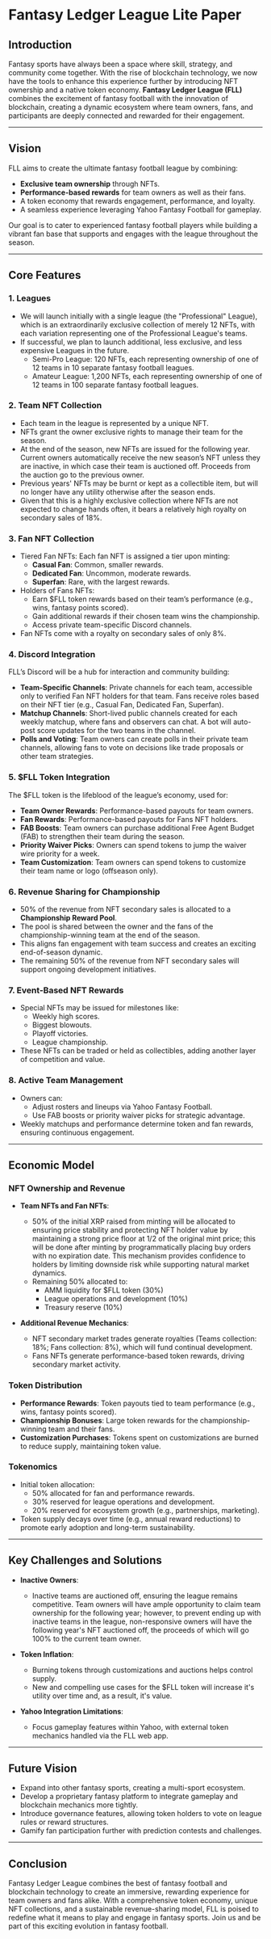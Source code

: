 # Fantasy Ledger League Lite Paper

## **Introduction**
Fantasy sports have always been a space where skill, strategy, and community come together. With the rise of blockchain technology, we now have the tools to enhance this experience further by introducing NFT ownership and a native token economy. **Fantasy Ledger League (FLL)** combines the excitement of fantasy football with the innovation of blockchain, creating a dynamic ecosystem where team owners, fans, and participants are deeply connected and rewarded for their engagement.

---

## **Vision**
FLL aims to create the ultimate fantasy football league by combining:
- **Exclusive team ownership** through NFTs.
- **Performance-based rewards** for team owners as well as their fans.
- A token economy that rewards engagement, performance, and loyalty.
- A seamless experience leveraging Yahoo Fantasy Football for gameplay.

Our goal is to cater to experienced fantasy football players while building a vibrant fan base that supports and engages with the league throughout the season.

---

## **Core Features**

### **1. Leagues**
- We will launch initially with a single league (the "Professional" League), which is an extraordinarily exclusive collection of merely 12 NFTs, with each variation representing one of the Professional League's teams.
- If successful, we plan to launch additional, less exclusive, and less expensive Leagues in the future.
  - Semi-Pro League: 120 NFTs, each representing ownership of one of 12 teams in 10 separate fantasy football leagues.
  - Amateur League: 1,200 NFTs, each representing ownership of one of 12 teams in 100 separate fantasy football leagues.

### **2. Team NFT Collection**
- Each team in the league is represented by a unique NFT.
- NFTs grant the owner exclusive rights to manage their team for the season.
- At the end of the season, new NFTs are issued for the following year. Current owners automatically receive the new season’s NFT unless they are inactive, in which case their team is auctioned off. Proceeds from the auction go to the previous owner.
- Previous years' NFTs may be burnt or kept as a collectible item, but will no longer have any utility otherwise after the season ends.
- Given that this is a highly exclusive collection where NFTs are not expected to change hands often, it bears a relatively high royalty on secondary sales of 18%.

### **3. Fan NFT Collection**
- Tiered Fan NFTs: Each fan NFT is assigned a tier upon minting:
  - **Casual Fan**: Common, smaller rewards.
  - **Dedicated Fan**: Uncommon, moderate rewards.
  - **Superfan**: Rare, with the largest rewards.
- Holders of Fans NFTs:
  - Earn $FLL token rewards based on their team’s performance (e.g., wins, fantasy points scored).
  - Gain additional rewards if their chosen team wins the championship.
  - Access private team-specific Discord channels.
- Fan NFTs come with a royalty on secondary sales of only 8%.

### **4. Discord Integration**
FLL’s Discord will be a hub for interaction and community building:
- **Team-Specific Channels**: Private channels for each team, accessible only to verified Fan NFT holders for that team. Fans receive roles based on their NFT tier (e.g., Casual Fan, Dedicated Fan, Superfan).
- **Matchup Channels**: Short-lived public channels created for each weekly matchup, where fans and observers can chat. A bot will auto-post score updates for the two teams in the channel.
- **Polls and Voting**: Team owners can create polls in their private team channels, allowing fans to vote on decisions like trade proposals or other team strategies.

### **5. $FLL Token Integration**
The $FLL token is the lifeblood of the league’s economy, used for:
- **Team Owner Rewards**: Performance-based payouts for team owners.
- **Fan Rewards**: Performance-based payouts for Fans NFT holders.
- **FAB Boosts**: Team owners can purchase additional Free Agent Budget (FAB) to strengthen their team during the season.
- **Priority Waiver Picks**: Owners can spend tokens to jump the waiver wire priority for a week.
- **Team Customization**: Team owners can spend tokens to customize their team name or logo (offseason only).

### **6. Revenue Sharing for Championship**
- 50% of the revenue from NFT secondary sales is allocated to a **Championship Reward Pool**.
- The pool is shared between the owner and the fans of the championship-winning team at the end of the season.
- This aligns fan engagement with team success and creates an exciting end-of-season dynamic.
- The remaining 50% of the revenue from NFT secondary sales will support ongoing development initiatives.

### **7. Event-Based NFT Rewards**
- Special NFTs may be issued for milestones like:
  - Weekly high scores.
  - Biggest blowouts.
  - Playoff victories.
  - League championship.
- These NFTs can be traded or held as collectibles, adding another layer of competition and value.

### **8. Active Team Management**
- Owners can:
  - Adjust rosters and lineups via Yahoo Fantasy Football.
  - Use FAB boosts or priority waiver picks for strategic advantage.
- Weekly matchups and performance determine token and fan rewards, ensuring continuous engagement.

---

## **Economic Model**

### **NFT Ownership and Revenue**
- **Team NFTs and Fan NFTs**:
  - 50% of the initial XRP raised from minting will be allocated to ensuring price stability and protecting NFT holder value by maintaining a strong price floor at 1/2 of the original mint price; this will be done after minting by programmatically placing buy orders with no expiration date. This mechanism provides confidence to holders by limiting downside risk while supporting natural market dynamics.
  - Remaining 50% allocated to:
    - AMM liquidity for $FLL token (30%)
    - League operations and development (10%)
    - Treasury reserve (10%)

- **Additional Revenue Mechanics**:
  -  NFT secondary market trades generate royalties (Teams collection: 18%; Fans collection: 8%), which will fund continual development.
  - Fans NFTs generate performance-based token rewards, driving secondary market activity.

### **Token Distribution**
- **Performance Rewards**: Token payouts tied to team performance (e.g., wins, fantasy points scored).
- **Championship Bonuses**: Large token rewards for the championship-winning team and their fans.
- **Customization Purchases**: Tokens spent on customizations are burned to reduce supply, maintaining token value.

### **Tokenomics**
- Initial token allocation:
  - 50% allocated for fan and performance rewards.
  - 30% reserved for league operations and development.
  - 20% reserved for ecosystem growth (e.g., partnerships, marketing).
- Token supply decays over time (e.g., annual reward reductions) to promote early adoption and long-term sustainability.

---

## **Key Challenges and Solutions**
- **Inactive Owners**:
  - Inactive teams are auctioned off, ensuring the league remains competitive. Team owners will have ample opportunity to claim team ownership for the following year; however, to prevent ending up with inactive teams in the league, non-responsive owners will have the following year's NFT auctioned off, the proceeds of which will go 100% to the current team owner.

- **Token Inflation**:
  - Burning tokens through customizations and auctions helps control supply.
  - New and compelling use cases for the $FLL token will increase it's utility over time and, as a result, it's value.

- **Yahoo Integration Limitations**:
  - Focus gameplay features within Yahoo, with external token mechanics handled via the FLL web app.

---

## **Future Vision**
- Expand into other fantasy sports, creating a multi-sport ecosystem.
- Develop a proprietary fantasy platform to integrate gameplay and blockchain mechanics more tightly.
- Introduce governance features, allowing token holders to vote on league rules or reward structures.
- Gamify fan participation further with prediction contests and challenges.

---

## **Conclusion**
Fantasy Ledger League combines the best of fantasy football and blockchain technology to create an immersive, rewarding experience for team owners and fans alike. With a comprehensive token economy, unique NFT collections, and a sustainable revenue-sharing model, FLL is poised to redefine what it means to play and engage in fantasy sports. Join us and be part of this exciting evolution in fantasy football.
